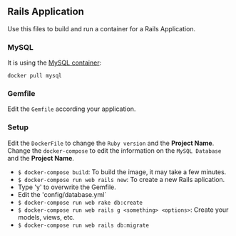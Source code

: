 ## Rails Application

  Use this files to build and run a container for a Rails Application.

### MySQL
  It is using the [MySQL container](https://hub.docker.com/_/mysql/):

  ```
  docker pull mysql
  ```
  
### Gemfile
  Edit the `Gemfile` according your application.
  
### Setup
  Edit the `DockerFile` to change the `Ruby version` and the **Project Name**.
  Change the `docker-compose` to edit the information on the `MySQL Database` and the **Project Name**.
  - `$ docker-compose build`: To build the image, it may take a few minutes. 
  - `$ docker-compose run web rails new`: To create a new Rails aplication.
   - Type 'y' to overwrite the Gemfile.
  - Edit the 'config/database.yml`
  - `$ docker-compose run web rake db:create`
  - `$ docker-compose run web rails g <something> <options>`:  Create your models, views, etc.
  - `$ docker-compose run web rails db:migrate`
 

